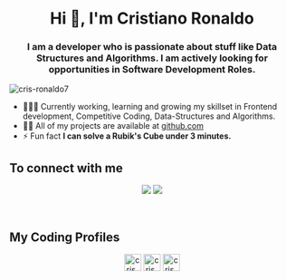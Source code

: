 <h1 align="center">Hi 👋, I'm Cristiano Ronaldo</h1>
<h3 align="center">I am a developer who is passionate about stuff like Data Structures and Algorithms. I am actively looking for opportunities in Software Development Roles.</h3>

<p align="left"> <img src="https://komarev.com/ghpvc/?username=cris-ronaldo7" alt="cris-ronaldo7" /> </p>

- 👨🏽‍💻 Currently working, learning and growing my skillset in Frontend development, Competitive Coding, Data-Structures and Algorithms.
- 👨‍💻 All of my projects are available at [github.com](https://github.com/cris-ronaldo7/)
- ⚡ Fun fact **I can solve a Rubik's Cube under 3 minutes.**

## To connect with me

<p align="center">
<a href="https://cris-ronaldo7.github.io"><img src="https://img.shields.io/badge/portfolio-%23.svg?&style=for-the-badge&logo=&logoColor=white%22"></a>
<a href="https://www.linkedin.com/in/007sauravsoni"><img src="https://img.shields.io/badge/linkedin-%230077B5.svg?&style=for-the-badge&logo=linkedin&logoColor=white"></a>
</p><br>

 ## My Coding Profiles
<p align="center">
<a href="https://www.codechef.com/users/cris_ronaldo" target="blank"><img align="center" src="https://cdn.jsdelivr.net/npm/simple-icons@3.1.0/icons/codechef.svg" alt="cris_ronaldo" height="30" width="30" /></a>
<a href="https://www.hackerrank.com/cris_ronaldo" target="blank"><img align="center" src="https://cdn.jsdelivr.net/npm/simple-icons@3.0.1/icons/hackerrank.svg" alt="cris_ronaldo" height="30" width="30" /></a>
<a href="https://codeforces.com/profile/cris_ronaldo" target="blank"><img align="center" src="https://cdn.jsdelivr.net/npm/simple-icons@3.0.1/icons/codeforces.svg" alt="cris_ronaldo" height="30" width="30" /></a>
</p>

